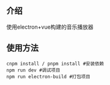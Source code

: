 ## 介绍
使用electron+vue构建的音乐播放器
## 使用方法
```
cnpm install / pnpm install #安装依赖
npm run dev #调试项目
npm run electron-build #打包项目
```